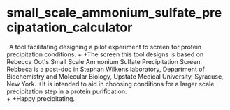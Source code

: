  # small_scale_ammonium_sulfate_precipatation_calculator
-A  tool facilitating designing a pilot experiment to screen for protein precipitation conditions.
+
+The screen this tool designs is based on Rebecca Oot's Small Scale Ammonium Sulfate Precipitation Screen. Rebbeca is a post-doc in Stephan Wilkens laboratory, Department of Biochemistry and Molecular Biology, Upstate Medical University, Syracuse, New York.
+It is intended to aid in choosing conditions for a larger scale precipitation step in a protein purification.  
+ 
+Happy precipitating.
